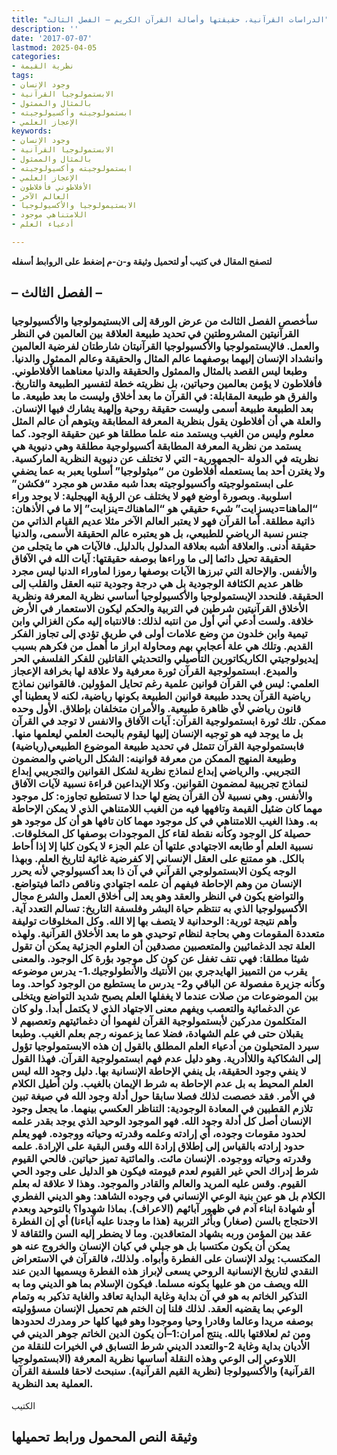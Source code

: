 ```yaml
---
title: "الدراسات القرآنية، حقيقتها وأصالة القرآن الكريم – الفصل الثالث"
description: ''
date: '2017-07-07'
lastmod: 2025-04-05
categories:
- نظرية القيمة
tags:
- وجود الإنسان
- الابستمولوجيا القرآنية
- بالمثال والممثول
- ابستمولوجيته وأكسيولوجيته
- الإعجاز العلمي
keywords:
- وجود الإنسان
- الابستمولوجيا القرآنية
- بالمثال والممثول
- ابستمولوجيته وأكسيولوجيته
- الإعجاز العلمي
- الأفلاطوني فأفلاطون
- العالم الآخر
- الابستيمولوجيا والأكسيولوجيا
- اللامتناهي موجود
- أدعياء العلم

---
```

**لتصفح المقال في كتيب أو لتحميل وثيقة و-ن-م إضغط على الروابط أسفله**

## **– الفصل الثالث –**

### سأخصص الفصل الثالث من عرض الورقة إلى الابستيمولوجيا والأكسيولوجيا القرآنيتين المشروطتين في تحديد طبيعة العلاقة بين العالمين في النظر والعمل. فالإبستمولوجيا والأكسيولوجيا القرآنيتان شارطتان لفرضية العالمين وانشداد الإنسان إليهما بوصفهما عالم المثال والحقيقة وعالم الممثول والدنيا. وطبعا ليس القصد بالمثال والممثول والحقيقة والدنيا معناهما الأفلاطوني. فأفلاطون لا يؤمن بعالمين وحياتين، بل نظريته خطة لتفسير الطبيعة والتاريخ. والفرق هو طبيعة المقابلة: في القرآن ما بعد أخلاق وليست ما بعد طبيعة. ما بعد الطبيعة طبيعة أسمى وليست حقيقة روحية وإلهية يشارك فيها الإنسان. والعلة هي أن أفلاطون يقول بنظرية المعرفة المطابقة ويتوهم أن عالم المثل معلوم وليس من الغيب ويستمد منه علما مطلقا هو عين حقيقة الوجود. كما يستمد من نظرية المعرفة المطابقة أكسيولوجية مطلقة وهي دنيوية هي نظريته في الدولة -الجمهورية- التي لا تختلف عن دنيوية النظرية الماركسية. ولا يغترن أحد بما يستعمله أفلاطون من “ميثولوجيا” أسلوبا يعبر به عما يضفي على ابستمولوجيته وأكسيولوجيته بعدا شبه مقدس هو مجرد “فكشن” اسلوبية. وبصورة أوضع فهو لا يختلف عن الرؤية الهيجلية: لا يوجد وراء “الماهنا=ديسزايت” شيء حقيقي هو “الماهناك=ينزايت” إلا ما في الأذهان: ذاتية مطلقة. أما القرآن فهو لا يعتبر العالم الآخر مثلا عديم القيام الذاتي من جنس نسبة الرياضي للطبيعي، بل هو يعتبره عالم الحقيقة الأسمى، والدنيا حقيقة أدنى. والعلاقة أشبه بعلاقة المدلول بالدليل. فالآيات هي ما يتجلى من الحقيقة تحيل دائما إلى ما وراءها بوصفه حقيقتها: آيات الله في الآفاق والأنفس. والإحالة التي تبرزها الآيات بوصفها رموزا لماوراء الدنيا ليس مجرد ظاهر عديم الكثافة الوجودية بل هي درجة وجودية تنبه العقل والقلب إلى الحقيقة. فلنحدد الإبستمولوجيا والأكسيولوجيا أساسي نظرية المعرفة ونظرية الأخلاق القرآنيتين شرطين في التربية والحكم ليكون الاستعمار في الأرض خلافة. ولست أدعي أني أول من انتبه لذلك: فالانتباه إليه مكن الغزالي وابن تيمية وابن خلدون من وضع علامات أولى في طريق تؤدي إلى تجاوز الفكر القديم. وتلك هي علة أعجابي بهم ومحاولة ابراز ما أهمل من فكرهم بسبب إيديولوجيتي الكاريكاتورين التأصيلي والتحديثي القاتلين للفكر الفلسفي الحر والمبدع. ابستمولوجية القرآن ثورة معرفية ولا علاقة لها بخرافة الإعجاز العلمي: ليس في القرآن قوانين علمية رغم تحايل المؤولين. فالقوانين نماذج رياضية القرآن يحدد طبيعة قوانين الطبيعة بكونها رياضية، لكنه لا يعطينا أي قانون رياضي لأي ظاهرة طبيعية. والأمران متخلفان بإطلاق. الأول وحده ممكن. تلك ثورة ابستمولوجية القرآن: آيات الآفاق والانفس لا توجد في القرآن بل ما يوجد فيه هو توجيه الإنسان إليها ليقوم بالبحث العلمي ليعلمها منها. فابستمولوجية القرآن تتمثل في تحديد طبيعة الموضوع الطبيعي(رياضية) وطبيعة المنهج الممكن من معرفة قوانينه: الشكل الرياضي والمضمون التجريبي. والرياضي إبداع لنماذج نظرية لشكل القوانين والتجريبي إبداع لنماذج تجريبية لمضمون القوانين. وكلا الإبداعين قراءة نسبية لآيات الآفاق والأنفس. وهي نسبية لأن القرآن يضع لها حدا لا تستطيع تجاوزه: كل موجود مهما كان ضئيل القيمة وتافهها فيه من الغيب اللامتناهي الذي لا يمكن الإحاطة به. وهذا الغيب اللامتناهي في كل موجود مهما كان تافها هو أن كل موجود هو حصيلة كل الوجود وكأنه نقطة لقاء كل الموجودات بوصفها كل المخلوقات. نسبية العلم أو طابعه الاجتهادي علتها أن علم الجزء لا يكون كليا إلا إذا أحاط بالكل. هو ممتنع على العقل الإنساني إلا كفرضية غائية لتاريخ العلم. وبهذا الوجه يكون الابستمولوجي القرآني في آن ذا بعد أكسيولوجي لأنه يحرر الإنسان من وهم الإحاطة فيفهم أن علمه اجتهادي وناقص دائما فيتواضع. والتواضع يكون في النظر والعقد وهو يعد إلى أخلاق العمل والشرع مجال الأكسيولوجيا الذي به تنتظم حياة البشر وفلسفة التاريخ: تسالم التعدد آية. وأهم نتيجة ثورية: الوحدانية لا يتصف بها إلا الله. وكل المخلوقات توليفة متعددة المقومات وهي بحاجة لنظام توحيدي هو ما بعد الأخلاق القرآنية. ولهذه العلة تجد الدغمائيين والمتعصبين مصدقين أن العلوم الجزئية يمكن أن تقول شيئا مطلقا: فهي نتف تغفل عن كون كل موجود بؤرة كل الوجود. والمعنى يقرب من التمييز الهايدجري بين الأنتيك والأنطولوجيك.1- يدرس موضوعه وكأنه جزيرة مفصولة عن الباقي و2- يدرس ما يستطيع من الوجود كواحد. وما بين الموضوعات من صلات عندما لا يغفلها العلم يصبح شديد التواضع ويتخلى عن الدغمائية والتعصب ويفهم معنى الاجتهاد الذي لا يكتمل أبدا. ولو كان المتكلمون مدركين لأبستمولوجية القرآن لفهموا أن دغمائيتهم وتعصبهم لا يقبلان حتى في علم الشهادة، فضلا عما يزعمونه رجم بعلم الغيب. وطبعا سيرد المتحيلون من أدعياء العلم المطلق بالقول إن هذه الابستمولوجيا تؤول إلى الشكاكية واللاأدرية. وهو دليل عدم فهم ابستمولوجية القرآن. فهذا القول لا ينفي وجود الحقيقة، بل ينفي الإحاطة الإنسانية بها. دليل وجود الله ليس العلم المحيط به بل عدم الإحاطة به شرط الإيمان بالغيب. ولن أطيل الكلام في الأمر. فقد خصصت لذلك فصلا سابقا حول أدلة وجود الله في صيغة تبين تلازم القطبين في المعادة الوجودية: التناظر العكسي بينهما. ما يجعل وجود الإنسان أصل كل أدلة وجود الله. فهو الموجود الوحيد الذي يوجد بقدر علمه لحدود مقومات وجوده، أي إرادته وعلمه وقدرته وحياته ووجوده. فهو يعلم حدود إرادته بالقياس إلى إطلاق إرادة الله وقس البقية على الإرادة. علمه وقدرته وحياته ووجوده. الإنسان مائت. والمائتية تميز حياتين. فالحي القيوم شرط إدراك الحي غير القيوم لعدم قيومته فيكون هو الدليل على وجود الحي القيوم. وقس عليه المريد والعالم والقادر والموجود. وهذا لا علاقة له بعلم الكلام بل هو عين بنية الوعي الإنساني في وجوده الشاهد: وهو الديني الفطري أو شهادة ابناء آدم في ظهور آبائهم (الاعراف). بماذا شهدوا؟ بالتوحيد وبعدم الاحتجاج بالسن (صغار) وبأثر التربية (هذا ما وجدنا عليه آباءنا) أي إن الفطرة عقد بين المؤمن وربه بشهاد المتعاقدين. وما لا يضطر إليه السن والثقافة لا يمكن أن يكون مكتسبا بل هو جبلي في كيان الإنسان والخروج عنه هو المكتسب: يولد الإنسان على الفطرة وأبواه. ولذلك، فالقرآن في الاستعراض النقدي لتاريخ الإنسانية الروحي يسعى لإبراز هذه الفطرة ويسميها الدين عند الله ويصف من هو عليها بكونه مسلما. فيكون الإسلام بما هو الديني وما به التذكير الخاتم به هو في آن بداية وغاية البداية تعاقد والغاية تذكير به وتمام الوعي بما يقضيه العقد. لذلك قلنا إن الختم هم تحميل الإنسان مسؤوليته بوصفه مريدا وعالما وقادرا وحيا وموجودا وهو فيها كلها حر ومدرك لحدودها ومن ثم لعلاقتها بالله. ينتج أمران:1–أن يكون الدين الخاتم جوهر الديني في الأديان بداية وغاية 2-والتعدد الديني شرط التسابق في الخيرات للنقلة من اللاوعي إلى الوعي وهذه النقلة أساسها نظرية المعرفة (الابستمولوجيا القرآنية) والأكسيولوجا (نظرية القيم القرآنية). سنبحث لاحقا فلسفة القرآن العملية بعد النظرية.

الكتيب

## وثيقة النص المحمول ورابط تحميلها

###
